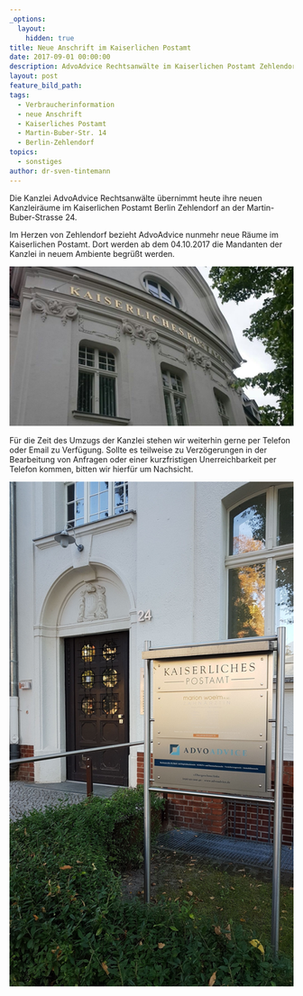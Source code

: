 ```yaml
---
_options:
  layout:
    hidden: true
title: Neue Anschrift im Kaiserlichen Postamt
date: 2017-09-01 00:00:00
description: AdvoAdvice Rechtsanwälte im Kaiserlichen Postamt Zehlendorf
layout: post
feature_bild_path:
tags:
  - Verbraucherinformation
  - neue Anschrift
  - Kaiserliches Postamt
  - Martin-Buber-Str. 14
  - Berlin-Zehlendorf
topics:
  - sonstiges
author: dr-sven-tintemann
---
```



Die Kanzlei AdvoAdvice Rechtsanw&auml;lte &uuml;bernimmt heute ihre neuen Kanzleir&auml;ume im Kaiserlichen Postamt Berlin Zehlendorf an der Martin-Buber-Strasse 24.

Im Herzen von Zehlendorf bezieht AdvoAdvice nunmehr neue R&auml;ume im Kaiserlichen Postamt. Dort werden ab dem 04.10.2017 die Mandanten der Kanzlei in neuem Ambiente begr&uuml;&szlig;t werden.

![](/uploads/versions/kaiserliches-postamt-nah-1---x----1024-576x---.jpg)

F&uuml;r die Zeit des Umzugs der Kanzlei stehen wir weiterhin gerne per Telefon oder Email zu Verf&uuml;gung. Sollte es teilweise zu Verz&ouml;gerungen in der Bearbeitung von Anfragen oder einer kurzfristigen Unerreichbarkeit per Telefon kommen, bitten wir hierf&uuml;r um Nachsicht.

![](/uploads/versions/eingang-martin-buber-str--24-1---x----2268-4032x---.jpeg)

&nbsp;

&nbsp;